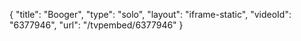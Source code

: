 {
    "title": "Booger",
    "type": "solo",
    "layout": "iframe-static",
    "videoId": "6377946",
    "url": "\/tvpembed\/6377946"
}